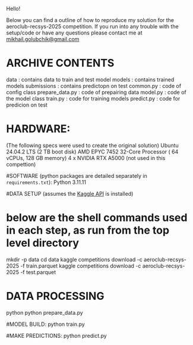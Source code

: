 Hello!

Below you can find a outline of how to reproduce my solution for the aeroclub-recsys-2025 competition.
If you run into any trouble with the setup/code or have any questions please contact me at mikhail.golubchik@gmail.com

# ARCHIVE CONTENTS
data                     : contains data to train and test model
models                   : contains trained models
submissions              : contains predictopn on test
common.py                : code of config class
prepare_data.py          : code of prepairing data
model.py                 : code of the model class
train.py                 : code for training models
predict.py               : code for predicion on test

# HARDWARE:
(The following specs were used to create the original solution)
Ubuntu 24.04.2 LTS (2 TB boot disk)
AMD EPYC 7452 32-Core Processor ( 64 vCPUs, 128 GB memory)
4 x NVIDIA RTX A5000 (not used in this compettion)

#SOFTWARE
(python packages are detailed separately in `requirements.txt`):
Python 3.11.11

#DATA SETUP
(assumes the [Kaggle API](https://github.com/Kaggle/kaggle-api) is installed)
# below are the shell commands used in each step, as run from the top level directory
mkdir -p data
cd data
kaggle competitions download -c aeroclub-recsys-2025 -f train.parquet
kaggle competitions download -c aeroclub-recsys-2025 -f test.parquet


# DATA PROCESSING
python python prepare_data.py

#MODEL BUILD:
python train.py

#MAKE PREDICTIONS:
python predict.py